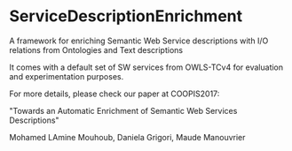 # ServiceDescriptionEnrichment
A framework for enriching Semantic Web Service descriptions with I/O relations from Ontologies and Text descriptions

It comes with a default set of SW services from OWLS-TCv4 for evaluation and experimentation purposes.

For more details, please check our paper at COOPIS2017:

"Towards an Automatic Enrichment of Semantic Web Services Descriptions"

Mohamed LAmine Mouhoub, Daniela Grigori, Maude Manouvrier
